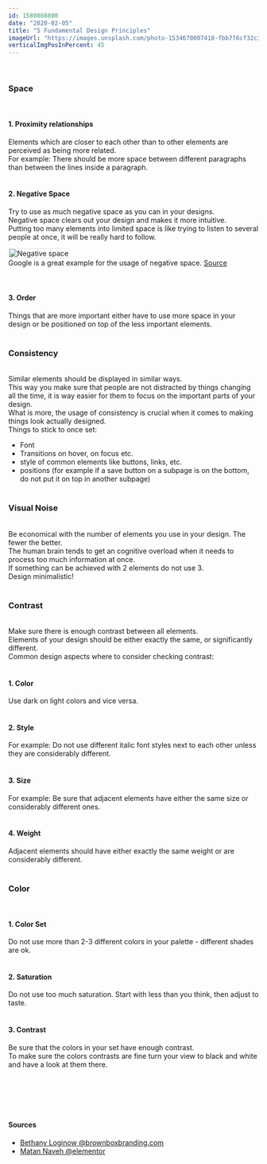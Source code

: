 ```yaml
---
id: 1580860800
date: "2020-02-05"
title: "5 Fundamental Design Principles"
imageUrl: "https://images.unsplash.com/photo-1534670007418-fbb7f6cf32c3?ixlib=rb-1.2.1&ixid=eyJhcHBfaWQiOjEyMDd9&auto=format&fit=crop&w=634&q=80"
verticalImgPosInPercent: 45
---
```


<br />

### Space

<br />

#### 1. Proximity relationships

Elements which are closer to each other than to other elements are perceived as being more related. <br/>
For example: There should be more space between different paragraphs than between the lines inside a paragraph.
<br /><br />

#### 2. Negative Space

Try to use as much negative space as you can in your designs.<br/>
Negative space clears out your design and makes it more intuitive.<br/>
Putting too many elements into limited space is like trying to listen to several people at once, it will be really hard to follow.

<img style="border: 2px solid #efefef;" src="https://elementor.com/cdn-cgi/image/f=auto,w=720/marketing/wp-content/uploads/sites/9/2021/06/6-google-white-space-design.png" alt="Negative space" />

<figcaption>Google is a great example for the usage of negative space. <a href="https://elementor.com/blog/white-space-web-design/">Source</a></figcaption>
<br /><br />

#### 3. Order

Things that are more important either have to use more space in your design or be positioned on top of the less important elements.
<br /><br />

### Consistency

<br />
Similar elements should be displayed in similar ways.<br />
This way you make sure that people are not distracted by things changing all the time, it is way easier for them to focus on the important parts of your design.<br />
What is more, the usage of consistency is crucial when it comes to making things look actually designed.<br />
Things to stick to once set:

- Font
- Transitions on hover, on focus etc.
- style of common elements like buttons, links, etc.
- positions (for example if a save button on a subpage is on the bottom, do not put it on top in another subpage)
  <br /><br />

### Visual Noise

<br />
Be economical with the number of elements you use in your design. The fewer the better.<br />
The human brain tends to get an cognitive overload when it needs to process too much information at once.<br />
If something can be achieved with 2 elements do not use 3.<br />
Design minimalistic!
<br /><br />

### Contrast

<br />
Make sure there is enough contrast between all elements.<br />
Elements of your design should be either exactly the same, or significantly different.<br />
Common design aspects where to consider checking contrast:
<br /><br />

#### 1. Color

Use dark on light colors and vice versa.
<br /><br />

#### 2. Style

For example: Do not use different italic font styles next to each other unless they are considerably different.
<br /><br />

#### 3. Size

For example: Be sure that adjacent elements have either the same size or considerably different ones.
<br /><br />

#### 4. Weight

Adjacent elements should have either exactly the same weight or are considerably different.
<br /><br />

### Color

<br />

#### 1. Color Set

Do not use more than 2-3 different colors in your palette - different shades are ok.
<br /><br />

#### 2. Saturation

Do not use too much saturation. Start with less than you think, then adjust to taste.
<br /><br />

#### 3. Contrast

Be sure that the colors in your set have enough contrast.<br />
To make sure the colors contrasts are fine turn your view to black and white and have a look at them there.
<br /><br /><br /><br /><br /><br />

#### Sources

- [Bethany Loginow @brownboxbranding.com](https://www.brownboxbranding.com/10-web-design-trends-rise-2018/screen-shot-2018-01-12-at-4-12-45-pm/)
- [Matan Naveh @elementor](https://elementor.com/blog/white-space-web-design/)
